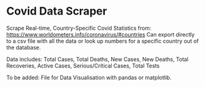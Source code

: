 # Covid Data Scraper

Scrape Real-time, Country-Specific Covid Statistics from: https://www.worldometers.info/coronavirus/#countries 
Can export directly to a csv file with all the data or look up numbers for a specific country out of  the database.

Data includes: Total Cases, Total Deaths, New Cases, New Deaths, Total Recoveries, Active Cases, Serious/Critical Cases, Total Tests

To be added: File for Data Visualisation with pandas or matplotlib.
